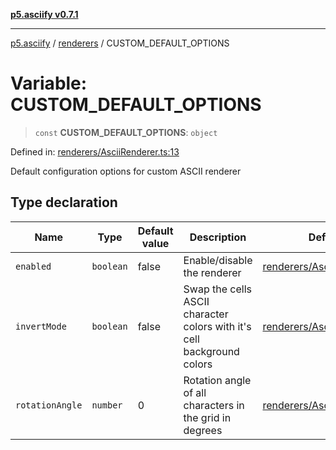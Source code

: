[**p5.asciify v0.7.1**](../../../README.md)

***

[p5.asciify](../../../README.md) / [renderers](../README.md) / CUSTOM\_DEFAULT\_OPTIONS

# Variable: CUSTOM\_DEFAULT\_OPTIONS

> `const` **CUSTOM\_DEFAULT\_OPTIONS**: `object`

Defined in: [renderers/AsciiRenderer.ts:13](https://github.com/humanbydefinition/p5-asciify/blob/e247792661fdf21646cc212e4bf1e6a1bf198b53/src/lib/renderers/AsciiRenderer.ts#L13)

Default configuration options for custom ASCII renderer

## Type declaration

| Name | Type | Default value | Description | Defined in |
| ------ | ------ | ------ | ------ | ------ |
| <a id="enabled"></a> `enabled` | `boolean` | false | Enable/disable the renderer | [renderers/AsciiRenderer.ts:15](https://github.com/humanbydefinition/p5-asciify/blob/e247792661fdf21646cc212e4bf1e6a1bf198b53/src/lib/renderers/AsciiRenderer.ts#L15) |
| <a id="invertmode"></a> `invertMode` | `boolean` | false | Swap the cells ASCII character colors with it's cell background colors | [renderers/AsciiRenderer.ts:17](https://github.com/humanbydefinition/p5-asciify/blob/e247792661fdf21646cc212e4bf1e6a1bf198b53/src/lib/renderers/AsciiRenderer.ts#L17) |
| <a id="rotationangle"></a> `rotationAngle` | `number` | 0 | Rotation angle of all characters in the grid in degrees | [renderers/AsciiRenderer.ts:19](https://github.com/humanbydefinition/p5-asciify/blob/e247792661fdf21646cc212e4bf1e6a1bf198b53/src/lib/renderers/AsciiRenderer.ts#L19) |
